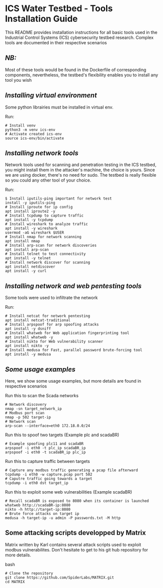 # ICS Water Testbed - Tools Installation Guide
This README provides installation instructions for all basic tools used in the Industrial Control Systems (ICS) cybersecurity testbed research. Complex tools are documented in their respective scenarios

## *NB:*
Most of these tools would be found in the Dockerfile of corresponding components, nevertheless, the testbed's flexibility enables you to install any tool you wish

## *Installing virtual environment* 
Some python librairies must be installed in virtual env.

Run: 
```
# Install venv
python3 -m venv ics-env
# Activate created ics-env
source ics-env/bin/activate
```

## *Installing network tools* 
Network tools used for scanning and penetration testing in the ICS testbed, you might install them in the attacker's machine, the choice is yours. Since we are using docker, there's no need for sudo. The testbed is really flexible so you could any other tool of your choice. 

Run:
```
$ Install iputils-ping important for network test
install -y iputils-ping
# Install iproute for ip config
apt install iproute2 -y 
# Install tcpdump to capture traffic
apt install -y tcpdump
# Install wireshark to analyze traffic
apt install -y wireshark
usermod -aG wireshark $USER
# Install nmap for network scanning
apt install nmap
# Install arp-scan for network discoveries
apt install arp-scan
# Install telnet to test connectivity
apt install -y telnet
# Install network discover for scanning
apt install netdiscover
apt install -y curl
```

## *Installing network and web pentesting tools* 
Some tools were used to infiltrate the network 

Run: 
```
# Install netcat for network pentesting
apt install netcat-traditional
# Install arpspoof for arp spoofing attacks
apt install -y dsniff
# Install whatweb for Web application fingerprinting tool
apt install whatweb -y
# Install nikto for Web vulnerability scanner
apt install nikto -y
# Install medusa for Fast, parallel password brute-forcing tool
apt install -y medusa
```

## *Some usage examples*
Here, we show some usage examples, but more details are found in respective scenarios

Run this to scan the Scada networks
```
# Network discovery
nmap -sn target_network_ip
# Modbus port scan
nmap -p 502 target-ip  
# Network scan
arp-scan --interface=eth0 172.18.0.0/24
```

Run this to spoof two targets (Example plc and scadaBR)
```
# Example spoofing plc11 and scadaBR
arpspoof -i eth0 -t plc_ip scadaBR_ip
arpspoof -i eth0 -t scadaBR_ip plc_ip 
```

Run this to capture traffic between targets
```
# Capture any modbus traffic generating a pcap file afterward
tcpdump -i eth0 -w capture.pcap port 502
# Caputre traffic going towards a target
tcpdump -i eth0 dst target_ip
```

Run this to exploit some web vulnerabilities (Example scadaBR)
```
# Recall scadaBR is exposed to 8080 when its container is launched
whatweb http://scadaBR-ip:8080
nikto -h http://target-ip:8080
# Brute force attacks on target ip
medusa -h target-ip -u admin -P passwords.txt -M http
```

## Some attacking scripts developped by Matrix
Matrix written by Karl contains several attack scripts used to exploit modbus vulnerabilites. Don't hesitate to get to his git hub repository for more details.

bash
```
# Clone the repository
git clone https://github.com/SpiderLabs/MATRIX.git
cd MATRIX
```

